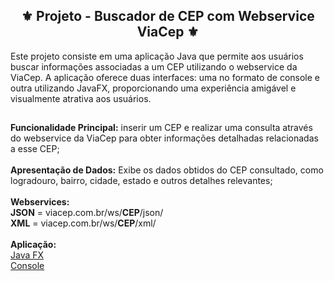 <h2 align="center">⚜️ Projeto - Buscador de CEP com Webservice ViaCep ⚜️</h2>  


Este projeto consiste em uma aplicação Java que permite aos usuários buscar informações associadas a um CEP utilizando o webservice da ViaCep. A aplicação oferece duas interfaces: uma no formato de console e outra utilizando JavaFX, proporcionando uma experiência amigável e visualmente atrativa aos usuários.

## 
**Funcionalidade Principal:** inserir um CEP e realizar uma consulta através do webservice da ViaCep para obter informações detalhadas relacionadas a esse CEP;<br>
<br>
**Apresentação de Dados:** Exibe os dados obtidos do CEP consultado, como logradouro, bairro, cidade, estado e outros detalhes relevantes;<br>
<br>
**Webservices:** <br>
**JSON** = viacep.com.br/ws/**CEP**/json/<br>
**XML** = viacep.com.br/ws/**CEP**/xml/<br>
<br>
**Aplicação:** <br>
[Java FX](https://github.com/GivaldoMedeirosNeto/Buscarcep/tree/main/BuscarCepJavaFX)<br>
[Console](https://github.com/GivaldoMedeirosNeto/Buscarcep/tree/main/BuscarCepConsole)
